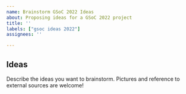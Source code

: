 ```yaml
---
name: Brainstorm GSoC 2022 Ideas
about: Proposing ideas for a GSoC 2022 project
title: ''
labels: ["gsoc ideas 2022"]
assignees: ''

---
```


## Ideas

Describe the ideas you want to brainstorm.
Pictures and reference to external sources are welcome!
